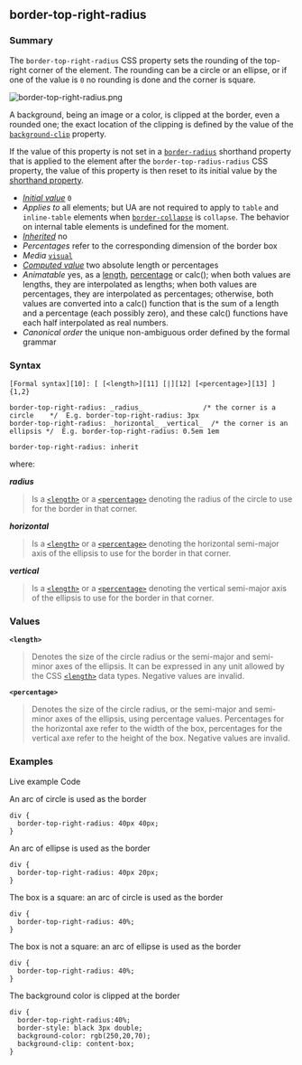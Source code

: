 ## border-top-right-radius

### Summary

The `border-top-right-radius` CSS property sets the rounding of the top-right corner of the element. The rounding can be a circle or an ellipse, or if one of the value is `0` no rounding is done and the corner is square.

![border-top-right-radius.png](/@api/deki/files/6133/=border-top-right-radius.png)

A background, being an image or a color, is clipped at the border, even a rounded one; the exact location of the clipping is defined by the value of the [`background-clip`][0] property.

If the value of this property is not set in a [`border-radius`][1] shorthand property that is applied to the element after the `border-top-radius-radius` CSS property, the value of this property is then reset to its initial value by the [shorthand property][2].

* _[Initial value][3]_ `0` 
* _Applies to_ all elements; but UA are not required to apply to `table` and `inline-table` elements when [`border-collapse`][4] is `collapse`. The behavior on internal table elements is undefined for the moment. 
* _[Inherited][5]_ no 
* _Percentages_ refer to the corresponding dimension of the border box 
* _Media_ [`visual`][6] 
* _[Computed value][7]_ two absolute length or percentages 
* _Animatable_ yes, as a [length][8], [percentage][9] or calc(); when both values are lengths, they are interpolated as lengths; when both values are percentages, they are interpolated as percentages; otherwise, both values are converted into a calc() function that is the sum of a length and a percentage (each possibly zero), and these calc() functions have each half interpolated as real numbers. 
* _Canonical order_ the unique non-ambiguous order defined by the formal grammar

### Syntax

    [Formal syntax][10]: [ [<length>][11] [|][12] [<percentage>][13] ]{1,2}  

    border-top-right-radius: _radius_               /* the corner is a circle    */  E.g. border-top-right-radius: 3px
    border-top-right-radius: _horizontal_ _vertical_  /* the corner is an ellipsis */  E.g. border-top-right-radius: 0.5em 1em
    
    border-top-right-radius: inherit
    

where:

**_radius_**

> Is a [`<length>`][14] or a [`<percentage>`][15] denoting the radius of the circle to use for the border in that corner.

**_horizontal_**

> Is a [`<length>`][14] or a [`<percentage>`][15] denoting the horizontal semi-major axis of the ellipsis to use for the border in that corner.

**_vertical_**

> Is a [`<length>`][14] or a [`<percentage>`][15] denoting the vertical semi-major axis of the ellipsis to use for the border in that corner.

### Values

**`<length>`**

> Denotes the size of the circle radius or the semi-major and semi-minor axes of the ellipsis. It can be expressed in any unit allowed by the CSS [`<length>`][14] data types. Negative values are invalid.

**`<percentage>`**

> Denotes the size of the circle radius, or the semi-major and semi-minor axes of the ellipsis, using percentage values. Percentages for the horizontal axe refer to the width of the box, percentages for the vertical axe refer to the height of the box. Negative values are invalid.

### Examples
Live example
Code

An arc of circle is used as the border

    
    div {
      border-top-right-radius: 40px 40px;
    }
    

An arc of ellipse is used as the border

    
    div {   
      border-top-right-radius: 40px 20px;
    }
    

The box is a square: an arc of circle is used as the border

    
    div {   
      border-top-right-radius: 40%;
    }
    

The box is not a square: an arc of ellipse is used as the border

    
    div {   
      border-top-right-radius: 40%;
    }
    

The background color is clipped at the border

    
    div {
      border-top-right-radius:40%;
      border-style: black 3px double;
      background-color: rgb(250,20,70);
      background-clip: content-box;
    }
    



[0]: https://developer.mozilla.org/en/docs/Web/CSS/background-clip
[1]: https://developer.mozilla.org/en/docs/Web/CSS/border-radius
[2]: https://developer.mozilla.org/en/CSS/Shorthand_properties "en/CSS/Shorthand_properties"
[3]: https://developer.mozilla.org/en/docs/CSS/initial_value
[4]: https://developer.mozilla.org/en/docs/Web/CSS/border-collapse
[5]: https://developer.mozilla.org/en/docs/CSS/inheritance
[6]: https://developer.mozilla.org/en/docs/CSS/@media#Media_groups
[7]: https://developer.mozilla.org/en/docs/CSS/computed_value
[8]: https://developer.mozilla.org/en/docs/CSS/length#Interpolation "Values of the <length> CSS data type are interpolated as real, floating-point numbers."
[9]: https://developer.mozilla.org/en/docs/CSS/percentage#Interpolation "Values of the <percentage> CSS data type are interpolated as real, floating-point numbers."
[10]: https://developer.mozilla.org/en/docs/CSS/Value_definition_syntax "https://developer.mozilla.org/en/docs/CSS/Value_definition_syntax"
[11]: https://developer.mozilla.org/en/docs/CSS/length "Possible value: a number followed by 'em', 'ex', 'ch', 'rem', 'px', 'cm', 'mm', 'in', 'vh', 'vw', 'vmin', 'vmax', 'pt', 'pc', 'px', like 3px, 1.5cm, -0.5em, 0."
[12]: https://developer.mozilla.org/en/docs/CSS/Value_definition_syntax#Single_bar "Single bar: the two entities are optional, but exactly one must be present."
[13]: https://developer.mozilla.org/en/docs/CSS/percentage
[14]: https://developer.mozilla.org/en/docs/Web/CSS/length
[15]: https://developer.mozilla.org/en/docs/Web/CSS/percentage